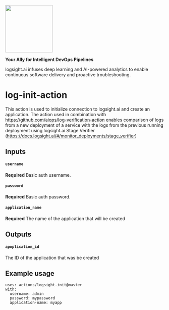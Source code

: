 <a href="https://logsight.ai/"><img src="https://logsight.ai/assets/img/logol.png" width="150"/></a>

**Your Ally for Intelligent DevOps Pipelines**

logsight.ai infuses deep learning and AI-powered analytics to enable continuous software delivery and proactive troubleshooting.

# log-init-action

This action is used to initialize connection to logsight.ai and create an application. The action used in combination with https://github.com/aiops/log-verification-action enables comparison of logs from a new deployment of a service with the logs from the previous running deployment using
logsight.ai Stage Verifier (https://docs.logsight.ai/#/monitor_deployments/stage_verifier)

## Inputs
#### `username`
**Required**  Basic auth username.
#### `password`
**Required**  Basic auth password.
#### `application_name`
**Required** The name of the application that will be created

## Outputs

#### `apoplication_id`
The ID of the application that was be created

## Example usage

```
uses: actions/logsight-init@master
with:
  username: admin
  password: mypassword
  application-name: myapp
```